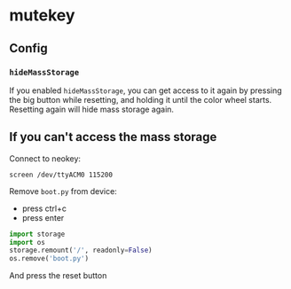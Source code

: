 # mutekey

## Config

### `hideMassStorage`

If you enabled `hideMassStorage`,
you can get access to it again by pressing the big button while resetting,
and holding it until the color wheel starts.
Resetting again will hide mass storage again.

## If you can't access the mass storage

Connect to neokey:

```shell
screen /dev/ttyACM0 115200
```

Remove `boot.py` from device:

* press ctrl+c
* press enter

```python
import storage
import os
storage.remount('/', readonly=False)
os.remove('boot.py')
```

And press the reset button

